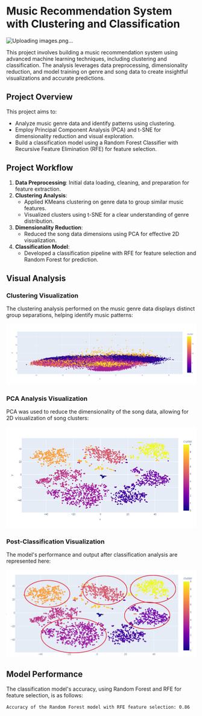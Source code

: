 ﻿# Music Recommendation System with Clustering and Classification

![Uploading images.png…]()


This project involves building a music recommendation system using advanced machine learning techniques, including clustering and classification. The analysis leverages data preprocessing, dimensionality reduction, and model training on genre and song data to create insightful visualizations and accurate predictions.

## Project Overview

This project aims to:

- Analyze music genre data and identify patterns using clustering.
- Employ Principal Component Analysis (PCA) and t-SNE for dimensionality reduction and visual exploration.
- Build a classification model using a Random Forest Classifier with Recursive Feature Elimination (RFE) for feature selection.

## Project Workflow

1. **Data Preprocessing**: Initial data loading, cleaning, and preparation for feature extraction.
2. **Clustering Analysis**:
   - Applied KMeans clustering on genre data to group similar music features.
   - Visualized clusters using t-SNE for a clear understanding of genre distribution.
3. **Dimensionality Reduction**:
   - Reduced the song data dimensions using PCA for effective 2D visualization.
4. **Classification Model**:
   - Developed a classification pipeline with RFE for feature selection and Random Forest for prediction.

## Visual Analysis

### Clustering Visualization

The clustering analysis performed on the music genre data displays distinct group separations, helping identify music patterns:

![Clustering Visualization](Images/secplot.png)

### PCA Analysis Visualization

PCA was used to reduce the dimensionality of the song data, allowing for 2D visualization of song clusters:

![PCA Visualization](Images/newplot2.png)

### Post-Classification Visualization

The model's performance and output after classification analysis are represented here:

![Post-Classification Visualization](Images/n.png)

## Model Performance

The classification model's accuracy, using Random Forest and RFE for feature selection, is as follows:

```plaintext
Accuracy of the Random Forest model with RFE feature selection: 0.86
```
